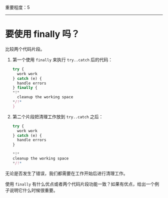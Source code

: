 重要程度：5

---

# 要使用 finally 吗？

比较两个代码片段。

1. 第一个使用 `finally` 来执行 `try..catch` 后的代码：

    ```js
    try {
      work work
    } catch (e) {
      handle errors
    } finally {
    *!*
      cleanup the working space
    */!*
    }
    ```
2. 第二个片段把清理工作放到 `try..catch` 之后：

    ```js
    try {
      work work
    } catch (e) {
      handle errors
    }

    *!*
    cleanup the working space
    */!*
    ```

无论是否发生了错误，我们都需要在工作开始后进行清理工作。

使用 `finally` 有什么优点或者两个代码片段功能一致？如果有优点，给出一个例子说明它什么时候很重要。
